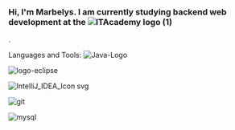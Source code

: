 ### Hi, I'm Marbelys. I am currently studying backend web development at the ![ITAcademy logo (1)](https://github.com/MarbelysGomez/MarbelysGomez/assets/137915980/5bf85f91-d18c-422e-aa3b-8c6d9b78a9d5)
. 

Languages and Tools: 
![Java-Logo](https://github.com/MarbelysGomez/MarbelysGomez/assets/137915980/56fb4051-ead2-4beb-a190-20a44a28a0b1)

![logo-eclipse](https://github.com/MarbelysGomez/MarbelysGomez/assets/137915980/097a341b-1265-449c-b88e-ae89ce3d653f)

![IntelliJ_IDEA_Icon svg](https://github.com/MarbelysGomez/MarbelysGomez/assets/137915980/9d75fdf7-c26a-40ed-ba2a-c5826afd51be)

![git](https://github.com/MarbelysGomez/MarbelysGomez/assets/137915980/9839ebb1-fbb0-4230-8a99-bb4459a1eae2)

![mysql](https://github.com/MarbelysGomez/MarbelysGomez/assets/137915980/287dbfd5-86a4-4dd1-af82-686b0de3c5d0)






<!--
**MarbelysGomez/MarbelysGomez** is a ✨ _special_ ✨ repository because its `README.md` (this file) appears on your GitHub profile.

Here are some ideas to get you started:

- 🔭 I’m currently working on ...
- 🌱 I’m currently learning ...
- 👯 I’m looking to collaborate on ...
- 🤔 I’m looking for help with ...
- 💬 Ask me about ...
- 📫 How to reach me: ...
- 😄 Pronouns: ...
- ⚡ Fun fact: ...
-->
